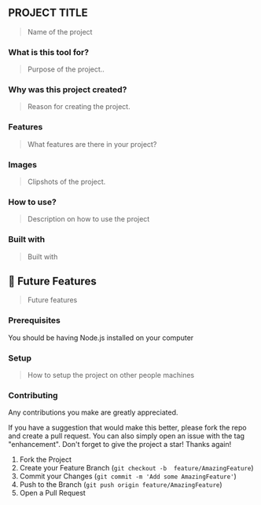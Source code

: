 ## PROJECT TITLE
> Name of the project 

### What is this tool for?
> Purpose of the project..

### Why was this project created?
> Reason for creating the project.

### Features
> What features are there in your project?

### Images
> Clipshots of the project.
<!-- <p float="left"> Images </p> -->

 
### How to use?
> Description on how to use the project

### Built with
> Built with

## 🔭 Future Features <a name="future-features"></a>
> Future features
 
### Prerequisites
You should be having Node.js installed on your computer

### Setup
> How to setup the project on other people machines

### Contributing
Any contributions you make are greatly appreciated.

If you have a suggestion that would make this better, please fork the repo and create a pull request. You can also simply open an issue with the tag "enhancement". Don't forget to give the project a star! Thanks again!

1. Fork the Project
2. Create your Feature Branch (`git checkout -b  feature/AmazingFeature`)
3. Commit your Changes (`git commit -m 'Add some AmazingFeature'`)
4. Push to the Branch (`git push origin feature/AmazingFeature`)
5. Open a Pull Request
